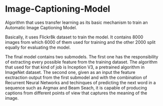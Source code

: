# Image-Captioning-Model


Algorithm that uses transfer learning as its basic mechanism to train an Automatic Image Captioning Model.

Basically, it uses Flickr8k dataset to train the model.
It contains 8000 images from which 6000 of them used for training and the other 2000 split equally
for evaluating the model.

The final model contains two submodels.
The first one has the responsibility of extracting every possible feature from the training dataset. The algorithm
that used for that kind of job is Inception V3, a pretrained algorithm in ImageNet dataset.
The second one, given as an input the feature exctraction output from the first submodel and with the combination of Recurrent Neural Networks and
techinques of predicting the next word in a sequence such as Argmax and Beam Seach, it is capable of producing captions from
different points of view that captures the meaning of the image.
